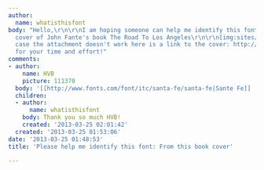 ```yaml
---
author:
  name: whatisthisfont
body: "Hello,\r\n\r\nI am hoping someone can help me identify this font used on the
  cover of John Fante's book The Road To Los Angeles\r\n\r\n[img:sites/default/files/old-images/road-los-angeles-john-fante-paperback-cover-art_5024.jpg]\r\n\r\nIn
  case the attachment doesn't work here is a link to the cover: http://3.bp.blogspot.com/_x2TThMsyaYA/TRtu0KgpU9I/AAAAAAAAFq4/UBPcqmFL-Zo/s1600/road%2Bto%2Blos%2Bangeles.jpeg\r\n\r\nThanks
  for your time and effort!"
comments:
- author:
    name: HVB
    picture: 111370
  body: '[[http://www.fonts.com/font/itc/santa-fe/santa-fe|Sante Fe]]   - Herb'
  children:
  - author:
      name: whatisthisfont
    body: Thank you so much HVB!
    created: '2013-03-25 02:01:42'
  created: '2013-03-25 01:53:06'
date: '2013-03-25 01:48:53'
title: 'Please help me identify this font: From this book cover'

---
```

